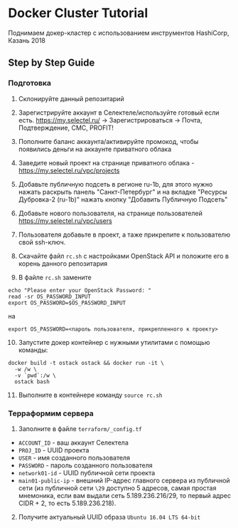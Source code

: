 # Docker Cluster Tutorial

Поднимаем докер-кластер с использованием инструментов HashiCorp, Казань 2018

## Step by Step Guide

### Подготовка

1. Склонируйте данный репозитарий

1. Зарегистрируйте аккаунт в Селектеле/используйте готовый если есть. https://my.selectel.ru/ -> Зарегистрироваться -> Почта, Подтверждение, СМС, PROFIT!

1. Пополните баланс аккаунта/активируйте промокод, чтобы появились деньги на аккаунте приватного облака

1. Заведите новый проект на странице приватного облака - https://my.selectel.ru/vpc/projects

1. Добавьте публичную подсеть в регионе ru-1b, для этого нужно нажать раскрыть панель "Санкт-Петербург" и на вкладке "Ресурсы Дубровка-2 (ru-1b)" нажать кнопку "Добавить Публичную Подсеть"

1. Добавьте нового пользователя, на странице пользователей https://my.selectel.ru/vpc/users

1. Пользователя добавьте в проект, а таже прикрепите к пользователю свой ssh-ключ.

1. Скачайте файл `rc.sh` с настройками OpenStack API и положите его в корень данного репозитария

1. В файле `rc.sh` замените

```
echo "Please enter your OpenStack Password: "
read -sr OS_PASSWORD_INPUT
export OS_PASSWORD=$OS_PASSWORD_INPUT
```

на

```
export OS_PASSWORD=<пароль пользователя, прикрепленного к проекту>
```

10. Запустите докер контейнер с нужными утилитами с помощью команды:

```
docker build -t ostack ostack && docker run -it \
  -w /w \
  -v `pwd`:/w \
  ostack bash
```

11. Выполните в контейнере команду `source rc.sh`


### Терраформим сервера

1. Заполните в файле `terraform/_config.tf`
  * `ACCOUNT_ID` - ваш аккаунт Селектела
  * `PROJ_ID` - UUID проекта
  * `USER` - имя созданного пользователя
  * `PASSWORD` - пароль созданного пользователя
  * `network01-id` - UUID публичной сети проекта
  * `main01-public-ip` - внешний IP-адрес главного сервера из публичной сети (из публичной сети `\29` доступно 5 адресов, самая простая мнемоника, если вам выдали сеть 5.189.236.216/29, то первый адрес CIDR + 2, то есть 5.189.236.218).

2. Получите актуальный UUID образа `Ubuntu 16.04 LTS 64-bit`
